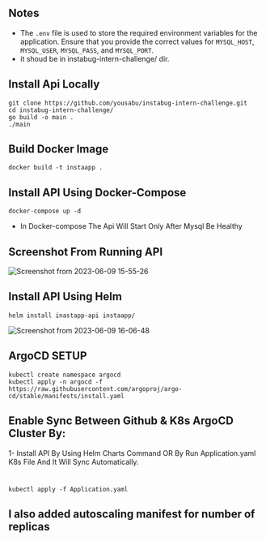 ## Notes
- The `.env` file is used to store the required environment variables for the application. Ensure that you provide the correct values for `MYSQL_HOST`, `MYSQL_USER`, `MYSQL_PASS`, and `MYSQL_PORT`.
- it shoud be in  instabug-intern-challenge/ dir.

## Install Api Locally
    git clone https://github.com/yousabu/instabug-intern-challenge.git
    cd instabug-intern-challenge/
    go build -o main .
    ./main

## Build Docker Image
    docker build -t instaapp .
    
## Install API Using Docker-Compose
    docker-compose up -d
- In Docker-compose The Api Will Start Only After Mysql Be Healthy

## Screenshot From Running API
![Screenshot from 2023-06-09 15-55-26](https://github.com/yousabu/instabug-intern-challenge/assets/66924041/21446643-0613-472c-b52a-704f13995208)

## Install API Using Helm
    helm install inastapp-api instaapp/
![Screenshot from 2023-06-09 16-06-48](https://github.com/yousabu/instabug-intern-challenge/assets/66924041/a863bd79-b326-4df6-bf0a-1d6d8a946eeb)


## ArgoCD SETUP
    kubectl create namespace argocd
    kubectl apply -n argocd -f https://raw.githubusercontent.com/argoproj/argo-cd/stable/manifests/install.yaml
    
## Enable Sync Between Github & K8s ArgoCD Cluster By:
1- Install API By Using Helm Charts Command OR By Run Application.yaml K8s File And It Will Sync Automatically.
#
    kubectl apply -f Application.yaml


## I also added autoscaling manifest for number of replicas
